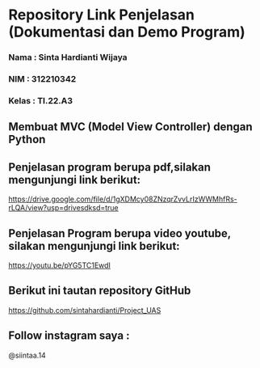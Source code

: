 # Repository Link Penjelasan (Dokumentasi dan Demo Program)

### Nama : Sinta Hardianti Wijaya

### NIM : 312210342

### Kelas : TI.22.A3

## Membuat MVC (Model View Controller) dengan Python

## Penjelasan program berupa pdf,silakan mengunjungi link berikut:

https://drive.google.com/file/d/1gXDMcy08ZNzqrZvvLrIzWWMhfRs-rLQA/view?usp=drivesdksd=true

## Penjelasan Program berupa video youtube, silakan mengunjungi link berikut:

https://youtu.be/pYG5TC1EwdI

## Berikut ini tautan repository GitHub

https://github.com/sintahardianti/Project_UAS

## Follow instagram saya :

@siintaa.14

